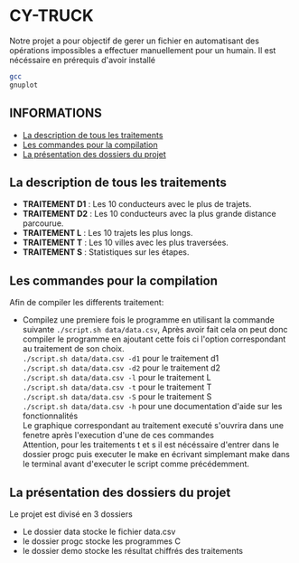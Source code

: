 # CY-TRUCK

Notre projet a pour objectif de gerer un fichier en automatisant des opérations impossibles a effectuer manuellement pour un humain. Il est nécéssaire en prérequis d'avoir installé 
```bash
gcc
gnuplot
```
## INFORMATIONS

 - [La description de tous les traitements](#la-description-de-tous-les-traitements)
 - [Les commandes pour la compilation](#Les-commandes-pour-la-compilation)  
 - [La présentation des dossiers du projet ](#La-présentation-des-dossiers-du-projet)

## La description de tous les traitements

- **TRAITEMENT D1** : Les 10 conducteurs avec le plus de trajets.
- **TRAITEMENT D2** : Les 10 conducteurs avec la plus grande distance parcourue.
- **TRAITEMENT L**  :    Les 10 trajets les plus longs.
- **TRAITEMENT T** : Les 10 villes avec les plus traversées.
- **TRAITEMENT S** : Statistiques sur les étapes.
## Les commandes pour la compilation

Afin de compiler les differents traitement: 

- Compilez une premiere fois le programme en utilisant la commande suivante `./script.sh data/data.csv`, Après avoir fait cela on peut donc compiler le programme en ajoutant cette fois ci l'option correspondant au traitement de son choix.  
`./script.sh data/data.csv -d1` pour le traitement d1  
`./script.sh data/data.csv -d2` pour le traitement d2  
`./script.sh data/data.csv -l` pour le traitement L  
`./script.sh data/data.csv -t` pour le traitement T  
`./script.sh data/data.csv -S` pour le traitement S  
`./script.sh data/data.csv -h` pour une documentation d'aide sur les fonctionnalités          
Le graphique correspondant au traitement executé s'ouvrira dans une fenetre après l'execution d'une de ces commandes  
Attention, pour les traitements t et s il est nécéssaire d'entrer dans le dossier progc puis executer le make en écrivant simplemant make dans le terminal avant d'executer le script comme précédemment.


## La présentation des dossiers du projet

Le projet est divisé en 3 dossiers  

 - Le dossier data stocke le fichier data.csv
 - le dossier progc stocke les programmes C
 - le dossier demo  stocke les résultat chiffrés des traitements
